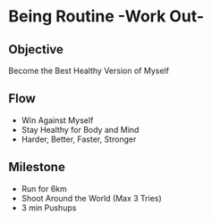 # Being Routine -Work Out-

## Objective

Become the Best Healthy Version of Myself

## Flow

- Win Against Myself
- Stay Healthy for Body and Mind
- Harder, Better, Faster, Stronger

## Milestone

- Run for 6km
- Shoot Around the World (Max 3 Tries)
- 3 min Pushups
